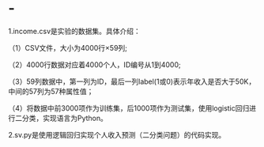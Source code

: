 # -
1.income.csv是实验的数据集。具体介绍：

（1）CSV文件，大小为4000行×59列;

（2）4000行数据对应着4000个人，ID编号从1到4000;

（3）59列数据中，第一列为ID，最后一列label(1或0)表示年收入是否大于50K，中间的57列为57种属性值；

（4）将数据中前3000项作为训练集，后1000项作为测试集，使用logistic回归进行二分类，实现语言为Python。

2.sv.py是使用逻辑回归实现个人收入预测（二分类问题）的代码实现。

